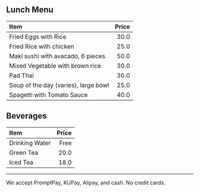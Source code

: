 ## Lunch Menu

| Item                                   | Price |
|:---------------------------------------|------:|
| Fried Eggs with Rice                   |  30.0 |
| Fried Rice with chicken                |  25.0 |
| Maki sushi with avacado, 6 pieces      |  50.0 |
| Mixed Vegetable with brown rice        |  30.0 |
| Pad Thai                               |  30.0 |
| Soup of the day (varies), large bowl   |  25.0 |
| Spagetti with Tomato Sauce             |  40.0 |

## Beverages

| Item                                   | Price |
|:---------------------------------------|------:|
| Drinking Water                         | Free  |
| Green Tea                              | 20.0  |
| Iced Tea                               | 18.0  |


---

We accept PromptPay, KUPay, Alipay, and cash. No credit cards.
